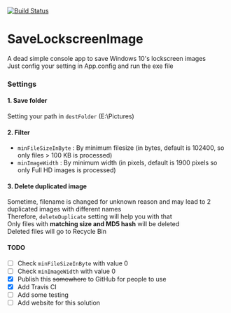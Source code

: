 [![Build Status](https://travis-ci.org/MinhThienDX/save-lockscreen-image.svg?branch=master)](https://travis-ci.org/MinhThienDX/save-lockscreen-image)

# SaveLockscreenImage
A dead simple console app to save Windows 10's lockscreen images  
Just config your setting in App.config and run the exe file

### Settings
#### 1. Save folder
Setting your path in `destFolder` (E:\Pictures)
#### 2. Filter
   - `minFileSizeInByte` : By minimum filesize (in bytes, default is 102400, so only files > 100 KB is processed)
   - `minImageWidth` : By minimum width (in pixels, default is 1900 pixels so only Full HD images is processed)
#### 3. Delete duplicated image  
Sometime, filename is changed for unknown reason and may lead to 2 duplicated images with different names  
Therefore, `deleteDuplicate` setting will help you with that  
Only files with **matching size and MD5 hash** will be deleted  
Deleted files will go to Recycle Bin

#### TODO
- [ ] Check `minFileSizeInByte` with value 0
- [ ] Check `minImageWidth` with value 0
- [x] Publish this ~~somewhere~~ to GitHub for people to use
- [x] Add Travis CI
- [ ] Add some testing
- [ ] Add website for this solution